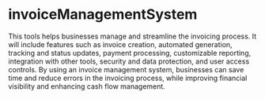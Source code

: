 # invoiceManagementSystem

This tools helps businesses manage and streamline the invoicing process. It will include features such as invoice creation, automated generation, tracking and status updates, payment processing, customizable reporting, integration with other tools, security and data protection, and user access controls. By using an invoice management system, businesses can save time and reduce errors in the invoicing process, while improving financial visibility and enhancing cash flow management.

